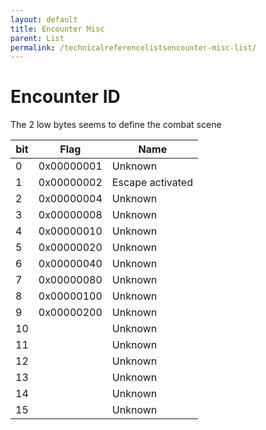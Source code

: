```yaml
---
layout: default
title: Encounter Misc
parent: List
permalink: /technicalreferencelistsencounter-misc-list/
---
```


# Encounter ID

The 2 low bytes seems to define the combat scene

| bit | Flag       | Name             |
|-----|------------|------------------|
| 0   | 0x00000001 | Unknown          |
| 1   | 0x00000002 | Escape activated |
| 2   | 0x00000004 | Unknown          |
| 3   | 0x00000008 | Unknown          |
| 4   | 0x00000010 | Unknown          |
| 5   | 0x00000020 | Unknown          |
| 6   | 0x00000040 | Unknown          |
| 7   | 0x00000080 | Unknown          |
| 8   | 0x00000100 | Unknown          |
| 9   | 0x00000200 | Unknown          |
| 10  |            | Unknown          |
| 11  |            | Unknown          |
| 12  |            | Unknown          |
| 13  |            | Unknown          |
| 14  |            | Unknown          |
| 15  |            | Unknown          |

